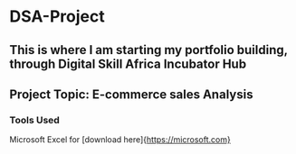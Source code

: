 # DSA-Project

## This is where I am starting my portfolio building, through Digital Skill Africa Incubator Hub

## Project Topic: E-commerce sales Analysis


### Tools Used
  Microsoft Excel for [download here]{https://microsoft.com}
  
